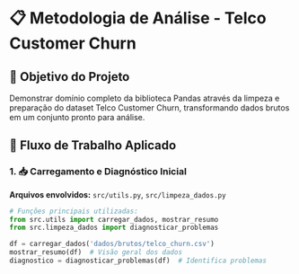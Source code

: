 # 📋 Metodologia de Análise - Telco Customer Churn

## 🎯 Objetivo do Projeto
Demonstrar domínio completo da biblioteca Pandas através da limpeza e preparação do dataset Telco Customer Churn, transformando dados brutos em um conjunto pronto para análise.

## 🔄 Fluxo de Trabalho Aplicado

### 1. 📥 Carregamento e Diagnóstico Inicial
**Arquivos envolvidos:** `src/utils.py`, `src/limpeza_dados.py`
```python
# Funções principais utilizadas:
from src.utils import carregar_dados, mostrar_resumo
from src.limpeza_dados import diagnosticar_problemas

df = carregar_dados('dados/brutos/telco_churn.csv')
mostrar_resumo(df)  # Visão geral dos dados
diagnostico = diagnosticar_problemas(df)  # Identifica problemas